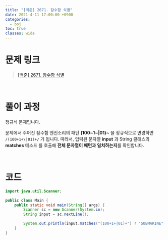 ```yaml
---
title: "[백준] 2671. 잠수함 식별"
date: 2021-4-11 17:00:00 +0900
categories:
  - boj
toc: true
classes: wide
---
```


# 문제 링크

> [[백준] 2671. 잠수함 식별](https://www.acmicpc.net/problem/2671)

<br>

# 풀이 과정

정규식 문제입니다.

문제에서 주어진 잠수함 엔진소리의 패턴 **(100~1~\|01)~** 을 정규식으로 변경하면 `/(100+1+\|01)+/` 가 됩니다. 따라서, 입력된 문자열 **input** 과 String 클래스의 **matches** 메소드 를 호출해 **전체 문자열이 패턴과 일치하는지**를 확인합니다.

<br>

# 코드

```java
import java.util.Scanner;

public class Main {
    public static void main(String[] args) {
        Scanner sc = new Scanner(System.in);
        String input = sc.nextLine();

        System.out.println(input.matches("(100+1+|01)+") ? "SUBMARINE" : "NOISE");
    }
}
```